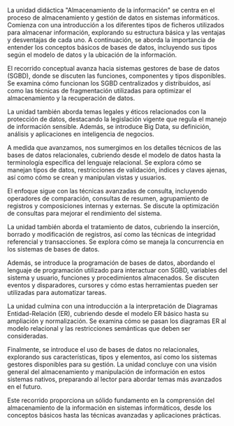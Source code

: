 La unidad didáctica "Almacenamiento de la información" se centra en el proceso de almacenamiento y gestión de datos en sistemas informáticos. Comienza con una introducción a los diferentes tipos de ficheros utilizados para almacenar información, explorando su estructura básica y las ventajas y desventajas de cada uno. A continuación, se aborda la importancia de entender los conceptos básicos de bases de datos, incluyendo sus tipos según el modelo de datos y la ubicación de la información.

El recorrido conceptual avanza hacia sistemas gestores de base de datos (SGBD), donde se discuten las funciones, componentes y tipos disponibles. Se examina cómo funcionan los SGBD centralizados y distribuidos, así como las técnicas de fragmentación utilizadas para optimizar el almacenamiento y la recuperación de datos.

La unidad también aborda temas legales y éticos relacionados con la protección de datos, destacando la legislación vigente que regula el manejo de información sensible. Además, se introduce Big Data, su definición, análisis y aplicaciones en inteligencia de negocios.

A medida que avanzamos, nos sumergimos en los detalles técnicos de las bases de datos relacionales, cubriendo desde el modelo de datos hasta la terminología específica del lenguaje relacional. Se explora cómo se manejan tipos de datos, restricciones de validación, índices y claves ajenas, así como cómo se crean y manipulan vistas y usuarios.

El enfoque sigue con las técnicas avanzadas de consulta, incluyendo operadores de comparación, consultas de resumen, agrupamiento de registros y composiciones internas y externas. Se discute la optimización de consultas para mejorar el rendimiento del sistema.

La unidad también aborda el tratamiento de datos, cubriendo la inserción, borrado y modificación de registros, así como las técnicas de integridad referencial y transacciones. Se explora cómo se maneja la concurrencia en los sistemas de bases de datos.

Además, se introduce la programación de bases de datos, abordando el lenguaje de programación utilizado para interactuar con SGBD, variables del sistema y usuario, funciones y procedimientos almacenados. Se discuten eventos y disparadores, cursores y cómo estas herramientas pueden ser utilizadas para automatizar tareas.

La unidad culmina con una introducción a la interpretación de Diagramas Entidad-Relación (ER), cubriendo desde el modelo ER básico hasta su ampliación y normalización. Se examina cómo se pasan los diagramas ER al modelo relacional y las restricciones semánticas que deben ser consideradas.

Finalmente, se introduce el uso de bases de datos no relacionales, explorando sus características, tipos y elementos, así como los sistemas gestores disponibles para su gestión. La unidad concluye con una visión general del almacenamiento y manipulación de información en estos sistemas nativos, preparando al lector para abordar temas más avanzados en el futuro.

Este recorrido proporciona un sólido fundamento en la comprensión del almacenamiento de la información en sistemas informáticos, desde los conceptos básicos hasta las técnicas avanzadas y aplicaciones prácticas.
